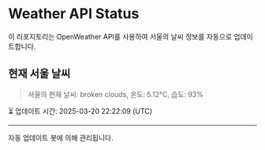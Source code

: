 
# Weather API Status

이 리포지토리는 OpenWeather API를 사용하여 서울의 날씨 정보를 자동으로 업데이트합니다.

## 현재 서울 날씨
> 서울의 현재 날씨: broken clouds, 온도: 5.12°C, 습도: 93%

⏳ 업데이트 시간: 2025-03-20 22:22:09 (UTC)

---
자동 업데이트 봇에 의해 관리됩니다.
